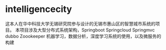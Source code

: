 # intelligencecity
这本人在华中科技大学无锡研究院参与设计的无锡市惠山区的智慧城市系统的项目。
本项目涉及大型分布式系统架构，Springboot Springcloud Springmvc  dubbo Zoookeeper 机器学习，数据分析，深度学习系统的使用，以及微服务的构建 
